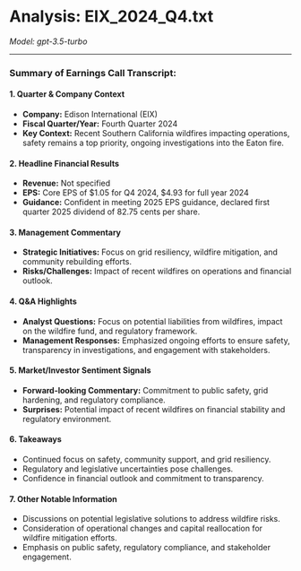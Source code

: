 # Analysis: EIX_2024_Q4.txt

*Model: gpt-3.5-turbo*

---

### Summary of Earnings Call Transcript:

#### 1. **Quarter & Company Context**
- **Company:** Edison International (EIX)
- **Fiscal Quarter/Year:** Fourth Quarter 2024
- **Key Context:** Recent Southern California wildfires impacting operations, safety remains a top priority, ongoing investigations into the Eaton fire.

#### 2. **Headline Financial Results**
- **Revenue:** Not specified
- **EPS:** Core EPS of $1.05 for Q4 2024, $4.93 for full year 2024
- **Guidance:** Confident in meeting 2025 EPS guidance, declared first quarter 2025 dividend of 82.75 cents per share.

#### 3. **Management Commentary**
- **Strategic Initiatives:** Focus on grid resiliency, wildfire mitigation, and community rebuilding efforts.
- **Risks/Challenges:** Impact of recent wildfires on operations and financial outlook.

#### 4. **Q&A Highlights**
- **Analyst Questions:** Focus on potential liabilities from wildfires, impact on the wildfire fund, and regulatory framework.
- **Management Responses:** Emphasized ongoing efforts to ensure safety, transparency in investigations, and engagement with stakeholders.

#### 5. **Market/Investor Sentiment Signals**
- **Forward-looking Commentary:** Commitment to public safety, grid hardening, and regulatory compliance.
- **Surprises:** Potential impact of recent wildfires on financial stability and regulatory environment.

#### 6. **Takeaways**
- Continued focus on safety, community support, and grid resiliency.
- Regulatory and legislative uncertainties pose challenges.
- Confidence in financial outlook and commitment to transparency.

#### 7. **Other Notable Information**
- Discussions on potential legislative solutions to address wildfire risks.
- Consideration of operational changes and capital reallocation for wildfire mitigation efforts.
- Emphasis on public safety, regulatory compliance, and stakeholder engagement.